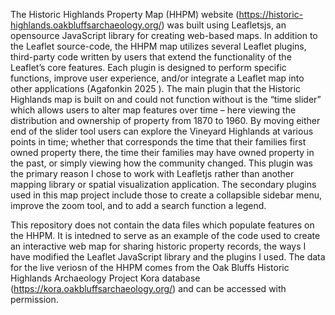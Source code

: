 The Historic Highlands Property Map (HHPM) website (https://historic-highlands.oakbluffsarchaeology.org/) was built using Leafletsjs, an opensource JavaScript library for creating web-based maps. In addition to the Leaflet source-code, the HHPM map utilizes several Leaflet plugins, third-party code written by users that extend the functionality of the Leaflet’s core features. Each plugin is designed to perform specific functions, improve user experience, and/or integrate a Leaflet map into other applications (Agafonkin 2025 ). The main plugin that the Historic Highlands map is built on and could not function without is the “time slider” which allows users to alter map features over time – here viewing the distribution and ownership of property from 1870 to 1960. By moving either end of the slider tool users can explore the Vineyard Highlands at various points in time; whether that corresponds the time that their families first owned property there, the time their families may have owned property in the past, or simply viewing how the community changed. This plugin was the primary reason I chose to work with Leafletjs rather than another mapping library or spatial visualization application. The secondary plugins used in this map project include those to create a collapsible sidebar menu, improve the zoom tool, and to add a search function a legend.

This repository does not contain the data files which populate features on the HHPM. It is intedned to serve as an example of the code used to create an interactive web map for sharing historic property records, the ways I have modified the Leaflet JavaScript library and the plugins I used. The data for the live veriosn of the HHPM comes from the Oak Bluffs Historic Highlands Archaeology Project Kora database (https://kora.oakbluffsarchaeology.org/) and can be accessed with permission.
